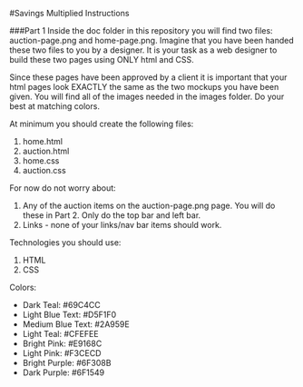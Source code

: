 #Savings Multiplied Instructions

###Part 1
Inside the doc folder in this repository you will find two files:  auction-page.png and home-page.png.  Imagine that you have been handed these two files to you by a designer.  It is your task as a web designer to build these two pages using ONLY html and CSS.  

Since these pages have been approved by a client it is important that your html pages look EXACTLY the same as the two mockups you have been given.  You will find all of the images needed in the images folder.  Do your best at matching colors.

At minimum you should create the following files:

1. home.html 
2. auction.html
3. home.css
4. auction.css


For now do not worry about:

1. Any of the auction items on the auction-page.png page.  You will do these in Part 2.  Only do the top bar and left bar.
2. Links - none of your links/nav bar items should work.


Technologies you should use:

1. HTML
2. CSS

Colors:
-  Dark Teal: #69C4CC
-  Light Blue Text: #D5F1F0
-  Medium Blue Text: #2A959E
-  Light Teal: #CFEFEE
-  Bright Pink: #E9168C
-  Light Pink: #F3CECD
-  Bright Purple: #6F308B
-  Dark Purple: #6F1549

